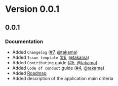 # Version 0.0.1

## 0.0.1

### Documentation

- Added `Changelog` ([#7](https://github.com/takama/k8sapp/pull/7), [@takama](https://github.com/takama))
- Added `Issue template` ([#6](https://github.com/takama/k8sapp/pull/6), [@takama](https://github.com/takama))
- Added `Contributing` guide ([#5](https://github.com/takama/k8sapp/pull/5), [@takama](https://github.com/takama))
- Added `Code of conduct` guide ([#4](https://github.com/takama/k8sapp/pull/4), [@takama](https://github.com/takama))
- Added [Roadmap](https://github.com/takama/back-friend/wiki/Roadmap)
- Added description of the application main criteria
